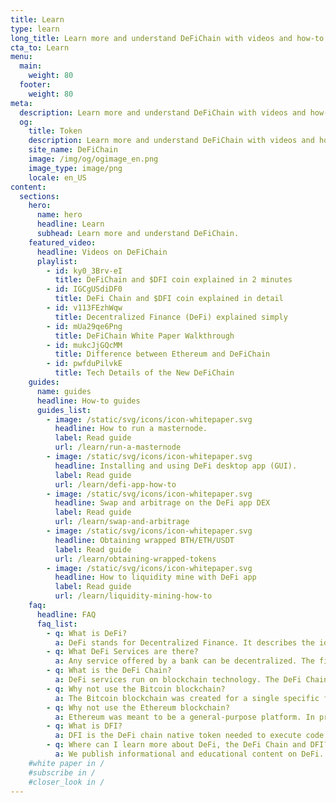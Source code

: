 ```yaml
---
title: Learn
type: learn
long_title: Learn more and understand DeFiChain with videos and how-to guides.
cta_to: Learn
menu:
  main:
    weight: 80
  footer:
    weight: 80
meta:
  description: Learn more and understand DeFiChain with videos and how-to guides.
  og:
    title: Token
    description: Learn more and understand DeFiChain with videos and how-to guides.
    site_name: DeFiChain
    image: /img/og/ogimage_en.png
    image_type: image/png
    locale: en_US
content:
  sections:
    hero:
      name: hero
      headline: Learn
      subhead: Learn more and understand DeFiChain.
    featured_video:
      headline: Videos on DeFiChain
      playlist:
        - id: ky0_3Brv-eI
          title: DeFiChain and $DFI coin explained in 2 minutes
        - id: IGCgUSdiDF0
          title: DeFi Chain and $DFI coin explained in detail
        - id: v113FEzhWqw
          title: Decentralized Finance (DeFi) explained simply
        - id: mUa29qe6Png
          title: DeFiChain White Paper Walkthrough
        - id: mukcJjGQcMM
          title: Difference between Ethereum and DeFiChain
        - id: pwfduPilvkE
          title: Tech Details of the New DeFiChain
    guides:
      name: guides
      headline: How-to guides
      guides_list:
        - image: /static/svg/icons/icon-whitepaper.svg
          headline: How to run a masternode.
          label: Read guide
          url: /learn/run-a-masternode
        - image: /static/svg/icons/icon-whitepaper.svg
          headline: Installing and using DeFi desktop app (GUI).
          label: Read guide
          url: /learn/defi-app-how-to
        - image: /static/svg/icons/icon-whitepaper.svg
          headline: Swap and arbitrage on the DeFi app DEX
          label: Read guide
          url: /learn/swap-and-arbitrage
        - image: /static/svg/icons/icon-whitepaper.svg
          headline: Obtaining wrapped BTH/ETH/USDT
          label: Read guide
          url: /learn/obtaining-wrapped-tokens
        - image: /static/svg/icons/icon-whitepaper.svg
          headline: How to liquidity mine with DeFi app
          label: Read guide
          url: /learn/liquidity-mining-how-to
    faq:
      headline: FAQ
      faq_list:
        - q: What is DeFi?
          a: DeFi stands for Decentralized Finance. It describes the idea of not needing a trusted third-party to execute financial services, but with a blockchain in its place to enable people, and in the future, machines to become their own bank for these services, removing counterparty risks.
        - q: What DeFi Services are there?
          a: Any service offered by a bank can be decentralized. The first and most common service is issuing money. Bitcoin is a prime example of that. There are many others like consensus verification i.e. mining and staking, lending, exchanging, investing and more.
        - q: What is the DeFi Chain?
          a: DeFi services run on blockchain technology. The DeFi Chain was created exactly for DeFi Services, while providing the optimal infrastructure for security, speed, and access, to name a few.
        - q: Why not use the Bitcoin blockchain?
          a: The Bitcoin blockchain was created for a single specific financial service – the decentralized and censorship-resistant store of value used as a medium of exchange, and perhaps a unit of account in the future. It does this better than other blockchains. However, beyond that, it lacks technical capabilities necessary for the infrastructure of other DeFi services.
        - q: Why not use the Ethereum blockchain?
          a: Ethereum was meant to be a general-purpose platform. In principle, one could do anything with Ethereum, rendering it the jack of all trades but master of none. Problems such as the DAO and parity hack reveal the challenge to keep smart contracts secure, due to their general and universal nature.
        - q: What is DFI?
          a: DFI is the DeFi chain native token needed to execute code. It is also used for governance.
        - q: Where can I learn more about DeFi, the DeFi Chain and DFI?
          a: We publish informational and educational content on DeFi. Follow us on our social media or join our mailing list to be the first to receive new content.
    #white paper in /
    #subscribe in /
    #closer_look in /
---
```

